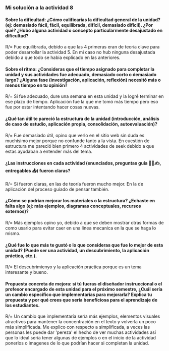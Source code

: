 ### Mi solución a la actividad 8

<!-- Feedback: Ayúdame a Mejorar la UnidadSección titulada «Feedback: Ayúdame a Mejorar la Unidad»
🎯 Enunciado

Tu opinión es muy valiosa para mejorar esta experiencia de aprendizaje. Por favor, responde a las siguientes preguntas pensando en cómo hacer que esta unidad sobre patrones de diseño sea aún más efectiva y enriquecedora para tus compañeros que la cursarán en el futuro. Sé lo más específico y constructivo posible.

Considera tu experiencia completa con la Unidad 6 y responde:

Sobre la dificultad: ¿Cómo calificarías la dificultad general de la unidad? (ej: demasiado fácil, fácil, equilibrada, difícil, demasiado difícil). ¿Por qué? ¿Hubo alguna actividad o concepto particularmente desajustado en dificultad?

Sobre el ritmo: ¿Consideras que el tiempo asignado para completar la unidad y sus actividades fue adecuado, demasiado corto o demasiado largo? ¿Alguna fase (investigación, aplicación, reflexión) necesitó más o menos tiempo en tu opinión?

Sobre los materiales y estructura:

¿Qué tan útil te pareció la estructura de la unidad (introducción, análisis de caso de estudio, aplicación propia, consolidación, autoevaluación)?
¿El caso de estudio inicial fue claro y útil para entender los patrones antes de aplicarlos?
¿Las instrucciones en cada actividad (enunciados, preguntas guía 🧐🧪✍️, entregables 📤) fueron claras?
¿Cómo se podrían mejorar los materiales o la estructura? ¿Echaste en falta algo (ej: más ejemplos, diagramas conceptuales, recursos externos)?
Sobre la experiencia de aprendizaje:

¿Qué fue lo que más te gustó o lo que consideras que fue lo mejor de esta unidad? (Puede ser una actividad, un descubrimiento, la aplicación práctica, etc.).
¿Qué fue lo que menos te gustó o lo que cambiarías radicalmente? ¿Por qué?
Propuesta concreta de mejora: si tú fueras el diseñador instruccional o el profesor encargado de esta unidad para el próximo semestre, ¿Cuál sería un cambio específico que implementarías para mejorarla? Explica tu propuesta y por qué crees que sería beneficiosa para el aprendizaje de los estudiantes.

🧐🧪✍️ Reporta en tu bitácora

Escribe tus respuestas honestas y argumentadas a cada pregunta. Tu feedback detallado es muy apreciado.

📤 Entrega

Tus respuestas constructivas a las preguntas de feedback, documentadas en tu bitácora de aprendizaje. ¡Muchas gracias por tu ayuda!-->

#### Sobre la dificultad: ¿Cómo calificarías la dificultad general de la unidad? (ej: demasiado fácil, fácil, equilibrada, difícil, demasiado difícil). ¿Por qué? ¿Hubo alguna actividad o concepto particularmente desajustado en dificultad?

R/= Fue equilibrada, debido a que las 4 primeras eran de teoría clave para poder desarrollar la actividad 5. En mi caso no hub ninguna desajustada debido a que todo se habia explicado en las anteriores.

#### Sobre el ritmo: ¿Consideras que el tiempo asignado para completar la unidad y sus actividades fue adecuado, demasiado corto o demasiado largo? ¿Alguna fase (investigación, aplicación, reflexión) necesitó más o menos tiempo en tu opinión?

R/= Si fue adecuado, dure una semana en esta unidad y la logré terminar en ese plazo de tiempo. Aplicación fue la que me tomó más tiempo pero eso fue por estar intentando hacer cosas nuevas.

#### ¿Qué tan útil te pareció la estructura de la unidad (introducción, análisis de caso de estudio, aplicación propia, consolidación, autoevaluación)?

R/= Fue demasiado útil, opino que verlo en el sitio web sin duda es muchísimo mejor porque no confunde tanto a la vista. En cuestión de estructura me pareció bien primero 4 actividades de seek debido a que estas ayudaban a entender más
del tema.

#### ¿Las instrucciones en cada actividad (enunciados, preguntas guía 🧐🧪✍️, entregables 📤) fueron claras?

R/= Si fueron claras, en las de teoría fueron mucho mejor. En la de aplicación del proceso guíado de pensar también.

#### ¿Cómo se podrían mejorar los materiales o la estructura? ¿Echaste en falta algo (ej: más ejemplos, diagramas conceptuales, recursos externos)?

R/= Más ejemplos opino yo, debido a que se deben mostrar otras formas de como usarlo para evitar caer en una linea mecanica en la que se haga lo mismo.

#### ¿Qué fue lo que más te gustó o lo que consideras que fue lo mejor de esta unidad? (Puede ser una actividad, un descubrimiento, la aplicación práctica, etc.).

R/= El descubrimienyo y la aplicación práctica porque es un tema interesante y bueno.

#### Propuesta concreta de mejora: si tú fueras el diseñador instruccional o el profesor encargado de esta unidad para el próximo semestre, ¿Cuál sería un cambio específico que implementarías para mejorarla? Explica tu propuesta y por qué crees que sería beneficiosa para el aprendizaje de los estudiantes.

R/= Un cambio que implementaría sería más ejemplos, elementos visuales atractivos para mantener la concentración en el texto y volverla un poco más simplificada. Me explico con respecto a simplificada, a veces las personas les puede dar 'pereza'
el hecho de ver muchas actividades así que lo ideal sería tener algunas de ejemplos o en el inicio de la actividad ponerlos o imagenes de lo que podrían hacer si completan la unidad.
